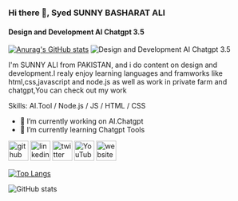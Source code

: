 ### Hi there 👋, Syed SUNNY BASHARAT ALI
#### Design and Development  AI Chatgpt 3.5
[![Anurag's GitHub stats](https://github-readme-stats.vercel.app/api?username=sunnyali2030)](https://github.com/anuraghazra/github-readme-stats)
![Design and Development  AI Chatgpt 3.5](https://previews.123rf.com/images/delstudio/delstudio2304/delstudio230400317/201546462-generative-ai-psychedelic-space-banner-template-nostalgic-80s-90s-background-horizontal-illustration.jpg)

I'm SUNNY ALI from PAKISTAN, and i do content on design and development.I realy enjoy learning languages and framworks like html,css,javascript and node.js as well as work in private farm and chatgpt,You can check out my work

Skills: AI.Tool / Node.js / JS / HTML / CSS

- 🔭 I’m currently working on AI.Chatgpt 
- 🌱 I’m currently learning Chatgpt Tools 


[<img src='https://cdn.jsdelivr.net/npm/simple-icons@3.0.1/icons/github.svg' alt='github' height='40'>](https://github.com/sunnyali2030)  [<img src='https://cdn.jsdelivr.net/npm/simple-icons@3.0.1/icons/linkedin.svg' alt='linkedin' height='40'>](https://www.linkedin.com/in/https://www.linkedin.com/in/sunny-ali-144b8924b//)  [<img src='https://cdn.jsdelivr.net/npm/simple-icons@3.0.1/icons/twitter.svg' alt='twitter' height='40'>](https://twitter.com/sunnyali2030)  [<img src='https://cdn.jsdelivr.net/npm/simple-icons@3.0.1/icons/youtube.svg' alt='YouTube' height='40'>](https://www.youtube.com/channel/sunnyali2030@gmail.com)  [<img src='https://cdn.jsdelivr.net/npm/simple-icons@3.0.1/icons/icloud.svg' alt='website' height='40'>](https://machine-ai.vercel.app/)  

[![Top Langs](https://github-readme-stats.vercel.app/api/top-langs/?username=sunnyali2030)](https://github.com/anuraghazra/github-readme-stats)

![GitHub stats](https://github-readme-stats.vercel.app/api?username=sunnyali2030&show_icons=true)  





